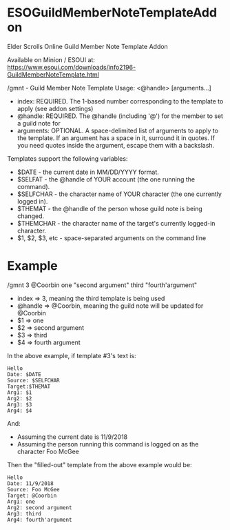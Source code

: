 # ESOGuildMemberNoteTemplateAddon
Elder Scrolls Online Guild Member Note Template Addon

Available on Minion / ESOUI at: https://www.esoui.com/downloads/info2196-GuildMemberNoteTemplate.html

/gmnt - Guild Member Note Template
Usage: <index> <@handle> [arguments...]
 - index: REQUIRED. The 1-based number corresponding to the template to apply (see addon settings)
 - @handle: REQUIRED. The @handle (including '@') for the member to set a guild note for
 - arguments: OPTIONAL. A space-delimited list of arguments to apply to the template. If an argument has a space in it, surround it in quotes. If you need quotes inside the argument, escape them with a backslash.

Templates support the following variables:
 - $DATE - the current date in MM/DD/YYYY format.
 - $SELFAT - the @handle of YOUR account (the one running the command).
 - $SELFCHAR - the character name of YOUR character (the one currently logged in).
 - $THEMAT - the @handle of the person whose guild note is being changed.
 - $THEMCHAR - the character name of the target's currently logged-in character.
 - $1, $2, $3, etc - space-separated arguments on the command line
 
 # Example
 /gmnt 3 @Coorbin one "second argument" third "fourth\'argument"
 - index => 3, meaning the third template is being used
 - @handle => @Coorbin, meaning the guild note will be updated for @Coorbin
 - $1 => one
 - $2 => second argument
 - $3 => third
 - $4 => fourth argument
 
In the above example, if template #3's text is:

```
Hello 
Date: $DATE 
Source: $SELFCHAR
Target:$THEMAT
Arg1: $1
Arg2: $2
Arg3: $3
Arg4: $4
```

And:
 - Assuming the current date is 11/9/2018
 - Assuming the person running this command is logged on as the character Foo McGee

Then the "filled-out" template from the above example would be:

```
Hello 
Date: 11/9/2018
Source: Foo McGee
Target: @Coorbin
Arg1: one
Arg2: second argument
Arg3: third
Arg4: fourth'argument
```